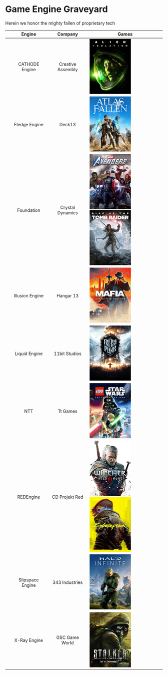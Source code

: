# Game Engine Graveyard
Herein we honor the mighty fallen of proprietary tech

|| Engine | Company | Games |
| --- | :---: | :---: | --- |
|| CATHODE Engine | Creative Assembly | <img src="images/alien-isolation.png" width="132"/> |
|| Fledge Engine | Deck13 | <img src="images/atlas-fallen.png" width="132"/> |
|| Foundation | Crystal Dynamics | <img src="images/avengers.png" width="132"/> <img src="images/rise-tomb-raider.png" width="132"/> |
|| Illusion Engine | Hangar 13 | <img src="images/mafia-de.png" width="132"/> |
|| Liquid Engine | 11bit Studios | <img src="images/frostpunk.png" width="132"/> |
|| NTT | Tt Games | <img src="images/lego-skywalker-saga.png" width="132"/> |
|| REDEngine | CD Projekt Red | <img src="images/the-witcher-3.png" width="132"/> <img src="images/cyberpunk-2077.png" width="132"/>  |
|| Slipspace Engine | 343 Industries | <img src="images/halo-infinite.png" width="132"/>|
|| X-Ray Engine | GSC Game World | <img src="images/stalker.png" width="132"/> |
